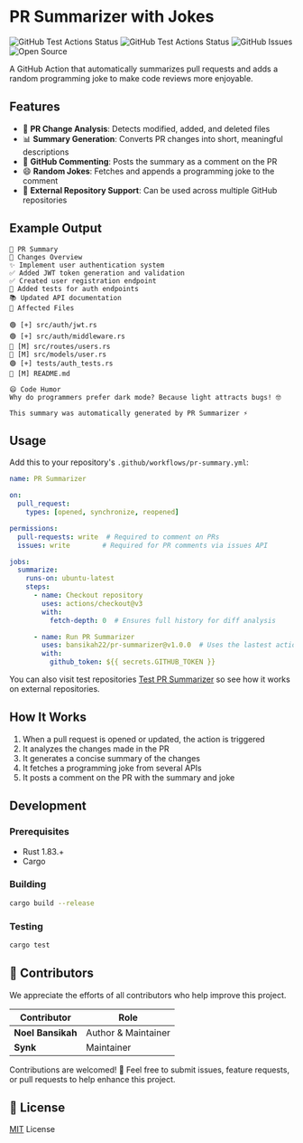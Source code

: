 # PR Summarizer with Jokes

![GitHub Test Actions Status](https://github.com/bansikah22/pr-summarizer/actions/workflows/test.yml/badge.svg)
![GitHub Test Actions Status](https://github.com/bansikah22/pr-summarizer/actions/workflows/release.yml/badge.svg)
![GitHub Issues](https://img.shields.io/github/issues/bansikah22/pr-summarizer?color=red)
![Open Source](https://img.shields.io/github/license/bansikah22/pr-summarizer?color=green)

A GitHub Action that automatically summarizes pull requests and adds a random programming joke to make code reviews more enjoyable.

## Features

- 📝 **PR Change Analysis**: Detects modified, added, and deleted files
- 📊 **Summary Generation**: Converts PR changes into short, meaningful descriptions
- 💬 **GitHub Commenting**: Posts the summary as a comment on the PR
- 😄 **Random Jokes**: Fetches and appends a programming joke to the comment
- 🔄 **External Repository Support**: Can be used across multiple GitHub repositories

## Example Output

```
🚀 PR Summary
📝 Changes Overview
✨ Implement user authentication system
✅ Added JWT token generation and validation
✅ Created user registration endpoint
🧪 Added tests for auth endpoints
📚 Updated API documentation
📂 Affected Files

🟢 [+] src/auth/jwt.rs
🟢 [+] src/auth/middleware.rs
🔵 [M] src/routes/users.rs
🔵 [M] src/models/user.rs
🟢 [+] tests/auth_tests.rs
🔵 [M] README.md

😄 Code Humor
Why do programmers prefer dark mode? Because light attracts bugs! 🤓

This summary was automatically generated by PR Summarizer ⚡
```

## Usage

Add this to your repository's `.github/workflows/pr-summary.yml`:

```yaml
name: PR Summarizer

on:
  pull_request:
    types: [opened, synchronize, reopened]

permissions:
  pull-requests: write  # Required to comment on PRs
  issues: write        # Required for PR comments via issues API

jobs:
  summarize:
    runs-on: ubuntu-latest
    steps:
      - name: Checkout repository
        uses: actions/checkout@v3
        with:
          fetch-depth: 0  # Ensures full history for diff analysis

      - name: Run PR Summarizer
        uses: bansikah22/pr-summarizer@v1.0.0  # Uses the lastest actions tag
        with:
          github_token: ${{ secrets.GITHUB_TOKEN }}
```

You can also visit test repositories [Test PR Summarizer](https://github.com/bansikah22/test-pr-summarizer) so see how it works on external repositories.

## How It Works

1. When a pull request is opened or updated, the action is triggered
2. It analyzes the changes made in the PR
3. It generates a concise summary of the changes
4. It fetches a programming joke from several APIs
5. It posts a comment on the PR with the summary and joke

## Development

### Prerequisites

- Rust 1.83.+
- Cargo

### Building

```bash
cargo build --release
```

### Testing

```bash
cargo test
```
## 🤝 Contributors

We appreciate the efforts of all contributors who help improve this project. 

| Contributor        | Role                         |
|-------------------|-----------------------------|
| **Noel Bansikah** | Author & Maintainer         |
| **Synk** |  Maintainer         |

Contributions are welcomed! 🎉 Feel free to submit issues, feature requests, or pull requests to help enhance this project.

## 📜 License

[MIT](./LICENSE) License
